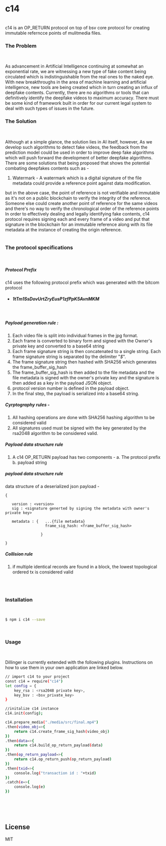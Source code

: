 # c14


<br>
c14 is an OP_RETURN protocol on top of bsv core protocol for creating immutable referncce points of mulitmedia files.
<br>
 
### The Problem
<br>

As advancement in Artificial Intelligence continuing at somewhat an exponential rate, we are witnessing a new type of fake content being circulated which is indistinguishable from the real ones to the naked eye. With new breakthroughs in the area of machine learning and artificial intelligence, new tools are being created which in turn creating an influx of deepfake contents. Currently, there are no algorithms or tools that can definitively identify the deepfake videos to maximum accuracy. There must be some kind of framework built in order for our current legal system to deal with such types of issues in the future.
<br>


### The Solution
<br>

Although at a simple glance, the solution lies in AI itself, however, As we develop such algorithms to detect fake videos, the feedback from the prediction model could be used in order to improve deep fake algorithms which will push forward the development of better deepfake algorithms. There are some solutions that being proposed that shows the potential combating deepfakes contents such as -
1. Watermark - A watermark which is a digital signature of the file metadata could provide a reference point against data modification.

but in the above case, the point of reference is not verifiable and immutable as it's not on a public blockchain to verify the integrity of the reference. Someone else could create another point of reference for the same videos and there's no way to verify the chronological order of the reference points
In order to effectively dealing and legally identifying fake contents, c14 protocol requires signing each and every frame of a video and put that signature in the blockchain for an immutable reference along with its file metadata at the instance of creating the origin reference.
<br>
<br>


### The protocol specifications 
<br>

##### Protocol Prefix
c14 uses the following protocol prefix which was generated with the bitcom protocol 
<br>
 - ##### 1tTm1SsDovUrtZryEusP1zfPpK5AvnMKM

<br>

##### Payload generation rule : 
1. Each video file is split into individual frames in the jpg format.
2. Each frame is converted to binary form and signed with the Owner's private key and converted to a base64 string
3. Each frame signature string is then concatenated to a single string. Each frame signature string is separated by the delimiter  "_$_".
4. The frame signature string then hashed with SHA256 which generates the frame_buffer_sig_hash
5. The frame_buffer_sig_hash is then added to the file metadata and the file metadata is signed with the owner's private key and the signature is then added as a key in the payload JSON object.
6. protocol version number is defined in the payload object.
7. In the final step, the payload is serialized into a base64 string.
 
##### Cyrptography rules - 
1. All hashing operations are done with SHA256 hashing algorithm to be considered valid
2. All signatures used must be signed with the key generated by the rsa2048 algorithm to be considered valid.

##### Payload data structure rule
1. A c14 OP_RETURN payload has two components - a. The protocol prefix b. payload string

##### payload data structure rule


data structure of a deserialized json payload  -

```
{

   version : <version>
   sig : <signature generted by signing the metadata with owner's private key>
   
   metadata : {   ...{file metadata}
                  frame_sig_hash: <frame_buffer_sig_hash> 
                  
                }

}
```




##### Collision rule
1. if multiple identical records are found in a block, the lowest topological ordered tx is considered valid
<br>
<br>


### Installation
<br>

```sh
$ npm i c14 --save
```

<br>

### Usage
<br>

Dillinger is currently extended with the following plugins. Instructions on how to use them in your own application are linked below.

```sh
// import c14 to your project
const c14 = require("c14") 
let config = {
    key_rsa : <rsa2048 private key>,
    key_bsv : <bsv_private_key>
}

//initalize c14 instance 
c14.init(config);

c14.prepare_media("./media/src/final.mp4")
.then(video_obj=>{
    return c14.create_frame_sig_hash(video_obj)
})
.then(data=>{
    return c14.build_op_return_payload(data)
})
.then(op_return_payload=>{
    return c14.op_return_push(op_return_payload)
})
.then(txid=>{
    console.log("transaction id : "+txid)
})
.catch(e=>{
    console.log(e)
})
```

<br>
<br>
<br>


License
----

MIT

